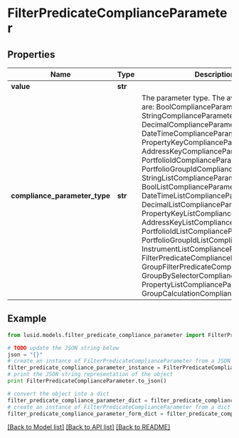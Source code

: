 # FilterPredicateComplianceParameter


## Properties
Name | Type | Description | Notes
------------ | ------------- | ------------- | -------------
**value** | **str** |  | 
**compliance_parameter_type** | **str** | The parameter type. The available values are: BoolComplianceParameter, StringComplianceParameter, DecimalComplianceParameter, DateTimeComplianceParameter, PropertyKeyComplianceParameter, AddressKeyComplianceParameter, PortfolioIdComplianceParameter, PortfolioGroupIdComplianceParameter, StringListComplianceParameter, BoolListComplianceParameter, DateTimeListComplianceParameter, DecimalListComplianceParameter, PropertyKeyListComplianceParameter, AddressKeyListComplianceParameter, PortfolioIdListComplianceParameter, PortfolioGroupIdListComplianceParameter, InstrumentListComplianceParameter, FilterPredicateComplianceParameter, GroupFilterPredicateComplianceParameter, GroupBySelectorComplianceParameter, PropertyListComplianceParameter, GroupCalculationComplianceParameter | 

## Example

```python
from lusid.models.filter_predicate_compliance_parameter import FilterPredicateComplianceParameter

# TODO update the JSON string below
json = "{}"
# create an instance of FilterPredicateComplianceParameter from a JSON string
filter_predicate_compliance_parameter_instance = FilterPredicateComplianceParameter.from_json(json)
# print the JSON string representation of the object
print FilterPredicateComplianceParameter.to_json()

# convert the object into a dict
filter_predicate_compliance_parameter_dict = filter_predicate_compliance_parameter_instance.to_dict()
# create an instance of FilterPredicateComplianceParameter from a dict
filter_predicate_compliance_parameter_form_dict = filter_predicate_compliance_parameter.from_dict(filter_predicate_compliance_parameter_dict)
```
[[Back to Model list]](../README.md#documentation-for-models) [[Back to API list]](../README.md#documentation-for-api-endpoints) [[Back to README]](../README.md)


